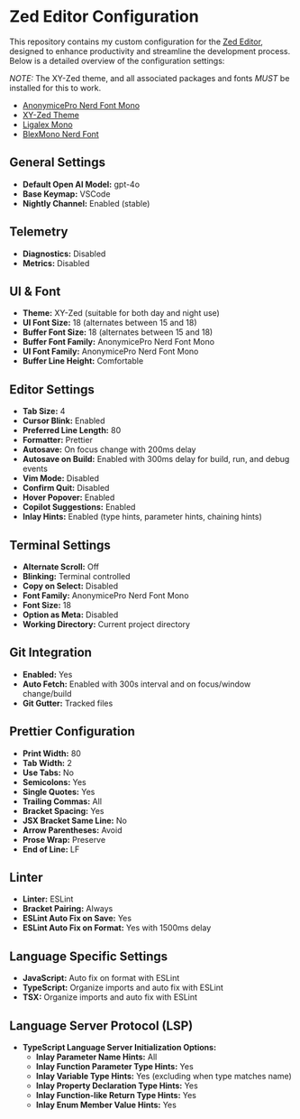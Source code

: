# Zed Editor Configuration

This repository contains my custom configuration for the [Zed Editor](https://zed.dev), designed to enhance productivity and streamline the development process. Below is a detailed overview of the configuration settings:

*NOTE:* The XY-Zed theme, and all associated packages and fonts *MUST* be installed for this to work.
- [AnonymicePro Nerd Font Mono](https://github.com/ryanoasis/nerd-fonts/tree/master/patched-fonts/AnonymousPro)
- [XY-Zed Theme](https://github.com/zarifpour/xy-zed)
- [Ligalex Mono](https://github.com/ToxicFrog/Ligaturizer)
- [BlexMono Nerd Font](https://www.nerdfonts.com/font-downloads)

## General Settings
- **Default Open AI Model:** gpt-4o
- **Base Keymap:** VSCode
- **Nightly Channel:** Enabled (stable)

## Telemetry
- **Diagnostics:** Disabled
- **Metrics:** Disabled

## UI & Font
- **Theme:** XY-Zed (suitable for both day and night use)
- **UI Font Size:** 18 (alternates between 15 and 18)
- **Buffer Font Size:** 18 (alternates between 15 and 18)
- **Buffer Font Family:** AnonymicePro Nerd Font Mono
- **UI Font Family:** AnonymicePro Nerd Font Mono
- **Buffer Line Height:** Comfortable

## Editor Settings
- **Tab Size:** 4
- **Cursor Blink:** Enabled
- **Preferred Line Length:** 80
- **Formatter:** Prettier
- **Autosave:** On focus change with 200ms delay
- **Autosave on Build:** Enabled with 300ms delay for build, run, and debug events
- **Vim Mode:** Disabled
- **Confirm Quit:** Disabled
- **Hover Popover:** Enabled
- **Copilot Suggestions:** Enabled
- **Inlay Hints:** Enabled (type hints, parameter hints, chaining hints)

## Terminal Settings
- **Alternate Scroll:** Off
- **Blinking:** Terminal controlled
- **Copy on Select:** Disabled
- **Font Family:** AnonymicePro Nerd Font Mono
- **Font Size:** 18
- **Option as Meta:** Disabled
- **Working Directory:** Current project directory

## Git Integration
- **Enabled:** Yes
- **Auto Fetch:** Enabled with 300s interval and on focus/window change/build
- **Git Gutter:** Tracked files

## Prettier Configuration
- **Print Width:** 80
- **Tab Width:** 2
- **Use Tabs:** No
- **Semicolons:** Yes
- **Single Quotes:** Yes
- **Trailing Commas:** All
- **Bracket Spacing:** Yes
- **JSX Bracket Same Line:** No
- **Arrow Parentheses:** Avoid
- **Prose Wrap:** Preserve
- **End of Line:** LF

## Linter
- **Linter:** ESLint
- **Bracket Pairing:** Always
- **ESLint Auto Fix on Save:** Yes
- **ESLint Auto Fix on Format:** Yes with 1500ms delay

## Language Specific Settings
- **JavaScript:** Auto fix on format with ESLint
- **TypeScript:** Organize imports and auto fix with ESLint
- **TSX:** Organize imports and auto fix with ESLint

## Language Server Protocol (LSP)
- **TypeScript Language Server Initialization Options:**
  - **Inlay Parameter Name Hints:** All
  - **Inlay Function Parameter Type Hints:** Yes
  - **Inlay Variable Type Hints:** Yes (excluding when type matches name)
  - **Inlay Property Declaration Type Hints:** Yes
  - **Inlay Function-like Return Type Hints:** Yes
  - **Inlay Enum Member Value Hints:** Yes
